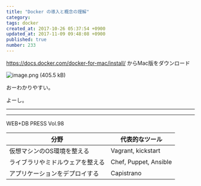 ```yaml
---
title: "Docker の導入と概念の理解"
category: 
tags: docker
created_at: 2017-10-26 05:37:54 +0900
updated_at: 2017-11-09 09:48:08 +0900
published: true
number: 233
---
```


https://docs.docker.com/docker-for-mac/install/
からMac版をダウンロード

![image.png (405.5 kB)](https://img.esa.io/uploads/production/attachments/4729/2017/10/26/11/1360462d-7ab6-4836-acf6-90fa998f8d79.png)

おーわかりやすい。

よーし。

---

<script async class="speakerdeck-embed" data-id="ceaac0f6da814d88b619648d200bc1db" data-ratio="1.33333333333333" src="//speakerdeck.com/assets/embed.js"></script>


---

WEB+DB PRESS Vol.98

|分野|代表的なツール|
| --- | --- |
| 仮想マシンのOS環境を整える | Vagrant, kickstart |
| ライブラリやミドルウェアを整える | Chef, Puppet, Ansible |
| アプリケーションをデプロイする | Capistrano |



